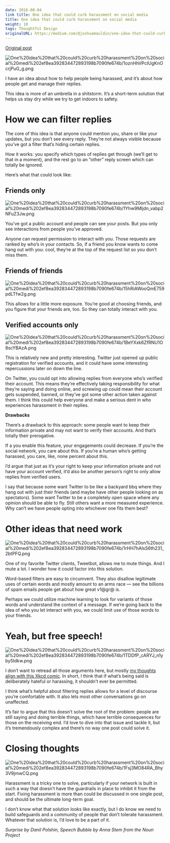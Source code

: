 ```yaml
---
date: 2016-08-04
link title: One idea that could curb harassment on social media
title: One idea that could curb harassment on social media
weight: 10
tags: Thoughtful Design
originalURL: https://medium.com/@joshuamauldin/one-idea-that-could-curb-harassment-on-social-media-ae253aa37555
---
```


[Original post](https://medium.com/@joshuamauldin/one-idea-that-could-curb-harassment-on-social-media-ae253aa37555)

![One%20idea%20that%20could%20curb%20harassment%20on%20social%20medi%202ef8ea392834472893198b7090fe674b/1oznHhVPcIUgKnOcrjPuG_g.png](/img/1oznHhVPcIUgKnOcrjPuG_g.png)

I have an idea about how to help people being harassed, and it’s about how people get and manage their replies.

This idea is more of an umbrella in a shitstorm. It’s a short-term solution that helps us stay dry while we try to get indoors to safety.

# How we can filter replies

The core of this idea is that anyone could mention you, share or like your updates, but you don’t see every reply. They’re not always visible because you’ve got a filter that’s hiding certain replies.

How it works: you specify which types of replies get through (we’ll get to that in a moment), and the rest go to an “other” reply screen which can totally be ignored.

Here’s what that could look like:

## Friends only

![One%20idea%20that%20could%20curb%20harassment%20on%20social%20medi%202ef8ea392834472893198b7090fe674b/1Yhw9Mljdn_vabp2NFuZ3Jw.png](One%20idea%20that%20could%20curb%20harassment%20on%20social%20medi%202ef8ea392834472893198b7090fe674b/1Yhw9Mljdn_vabp2NFuZ3Jw.png)

You’ve got a public account and people can see your posts. But you only see interactions from people you’ve approved.

Anyone can request permission to interact with you. Those requests are ranked by who’s in your contacts. So, if a friend you know wants to come hang out with you: cool, they’re at the top of the request list so you don’t miss them.

## Friends of friends

![One%20idea%20that%20could%20curb%20harassment%20on%20social%20medi%202ef8ea392834472893198b7090fe674b/15hRiAWooQmE759pdLTfw2g.png](One%20idea%20that%20could%20curb%20harassment%20on%20social%20medi%202ef8ea392834472893198b7090fe674b/15hRiAWooQmE759pdLTfw2g.png)

This allows for a little more exposure. You’re good at choosing friends, and you figure that your friends are, too. So they can totally interact with you.

## Verified accounts only

![One%20idea%20that%20could%20curb%20harassment%20on%20social%20medi%202ef8ea392834472893198b7090fe674b/1BeYXxk6ZfRNU1O8scYBAzA.png](One%20idea%20that%20could%20curb%20harassment%20on%20social%20medi%202ef8ea392834472893198b7090fe674b/1BeYXxk6ZfRNU1O8scYBAzA.png)

This is relatively new and pretty interesting. Twitter just opened up public registration for verified accounts, and it could have some interesting repercussions later on down the line.

On Twitter, you could opt into allowing replies from everyone who’s verified their account. This means they’re effectively taking responsibility for what they’re saying and doing online, and screwing up could mean their account gets suspended, banned, or they’ve got some other action taken against them. I think this could help everyone and make a serious dent in who experiences harassment in their replies.

**Drawbacks**

There’s a drawback to this approach: some people want to keep their information private and may not want to verify their accounts. And that’s totally their prerogative.

If a you enable this feature, your engagements could decrease. If you’re the social network, you care about this. If you’re a human who’s getting harassed, you care, like, none percent about this.

I’d argue that just as it’s your right to keep your information private and not have your account verified, it’d also be another person’s right to only allow replies from verified users.

I say that because some want Twitter to be like a backyard bbq where they hang out with just their friends (and maybe have other people looking on as spectators). Some want Twitter to be a completely open space where any opinion should be able to fly. Still others want a more measured experience. Why can’t we have people opting into whichever one fits them best?

# Other ideas that need work

![One%20idea%20that%20could%20curb%20harassment%20on%20social%20medi%202ef8ea392834472893198b7090fe674b/1rHH7hAlsS6th231_2btPFQ.png](One%20idea%20that%20could%20curb%20harassment%20on%20social%20medi%202ef8ea392834472893198b7090fe674b/1rHH7hAlsS6th231_2btPFQ.png)

One of my favorite Twitter clients, Tweetbot, allows me to mute things. And I mute a lot. I wonder how it could factor into this solution.

Word-based filters are easy to circumvent. They also disallow legitimate uses of certain words and mostly amount to an arms race — see the billions of spam emails people get about how great v1@gr@ is.

Perhaps we could utilize machine learning to look for variants of those words and understand the context of a message. If we’re going back to the idea of who you let interact with you, we could limit use of those words to your friends.

# Yeah, but free speech!

![One%20idea%20that%20could%20curb%20harassment%20on%20social%20medi%202ef8ea392834472893198b7090fe674b/1TDDfP_cARYJ_n1yby5Idkw.png](One%20idea%20that%20could%20curb%20harassment%20on%20social%20medi%202ef8ea392834472893198b7090fe674b/1TDDfP_cARYJ_n1yby5Idkw.png)

I don’t want to retread all those arguments here, but mostly [my thoughts align with this Xkcd comic](https://xkcd.com/1357/). In short, I think that if what’s being said is deliberately hateful or harassing, it shouldn’t ever be permitted.

I think what’s helpful about filtering replies allows for a level of discourse you’re comfortable with. It also lets most other conversations go on unaffected.

It’s fair to argue that this doesn’t solve the root of the problem: people are still saying and doing terrible things, which have terrible consequences for those on the receiving end. I’d love to dive into that issue and tackle it, but it’s tremendously complex and there’s no way one post could solve it.

# Closing thoughts

![One%20idea%20that%20could%20curb%20harassment%20on%20social%20medi%202ef8ea392834472893198b7090fe674b/1Fsj3MO84RA_Bhy3V9jmwCQ.png](One%20idea%20that%20could%20curb%20harassment%20on%20social%20medi%202ef8ea392834472893198b7090fe674b/1Fsj3MO84RA_Bhy3V9jmwCQ.png)

Harassment is a tricky one to solve, particularly if your network is built in such a way that doesn’t have the guardrails in place to inhibit it from the start. Fixing harassment is more than could be discussed in one single post, and should be the ultimate long-term goal.

I don’t know what that solution looks like exactly, but I do know we need to build safeguards and a community of people that don’t tolerate harassment. Whatever that solution is, I’d love to be a part of it.

*Surprise by Danil Polshin, Speech Bubble by Anna Stem from the Noun Project*